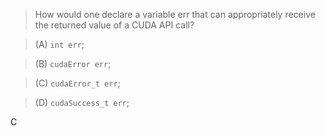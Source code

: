 > How would one declare a variable err that can appropriately receive the returned value of a CUDA API call?

> (A) `int err`;

> (B) `cudaError err`;

> (C) `cudaError_t err`;

> (D) `cudaSuccess_t err`;

C
